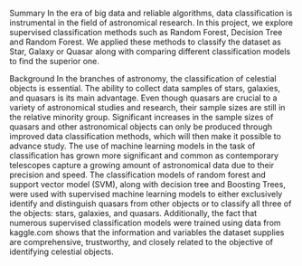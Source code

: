 Summary
In the era of big data and reliable algorithms, data classification is instrumental in the field of astronomical research. In this project, 
we explore supervised classification methods such as Random Forest, Decision Tree and Random Forest. We applied these methods to classify 
the dataset as Star, Galaxy or Quasar along with comparing different classification models to find the superior one.

Background
In the branches of astronomy, the classification of celestial objects is essential. The ability to collect data samples of stars, galaxies, 
and quasars is its main advantage. Even though quasars are crucial to a variety of astronomical studies and research, their sample sizes are 
still in the relative minority group. Significant increases in the sample sizes of quasars and other astronomical objects can only be produced 
through improved data classification methods, which will then make it possible to advance study. The use of machine learning models in the task 
of classification has grown more significant and common as contemporary telescopes capture a growing amount of astronomical data due to their precision and speed.
The classification models of random forest and support vector model (SVM), along with decision tree and Boosting Trees, were used with supervised
machine learning models to either exclusively identify and distinguish quasars from other objects or to classify all three of the objects: stars, 
galaxies, and quasars. Additionally, the fact that numerous supervised classification models were trained using data from kaggle.com shows that 
the information and variables the dataset supplies are comprehensive, trustworthy, and closely related to the objective of identifying celestial objects.
